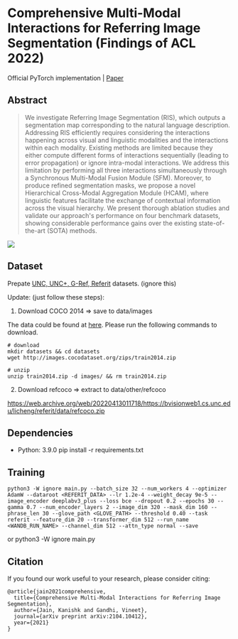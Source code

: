 # Comprehensive Multi-Modal Interactions for Referring Image Segmentation (Findings of ACL 2022)

Official PyTorch implementation | [Paper](https://openreview.net/forum?id=mZ_MHVvOwry)

## Abstract
> We investigate Referring Image Segmentation (RIS), which outputs a segmentation map corresponding to the natural language description. Addressing RIS efficiently requires considering the interactions happening across visual and linguistic modalities and the interactions within each modality. Existing methods are limited because they either compute different forms of interactions sequentially (leading to error propagation) or ignore intra-modal interactions. We address this limitation by performing all three interactions simultaneously through a Synchronous Multi-Modal Fusion Module (SFM). Moreover, to produce refined segmentation masks, we propose a novel Hierarchical Cross-Modal Aggregation Module (HCAM), where linguistic features facilitate the exchange of contextual information across the visual hierarchy. We present thorough ablation studies and validate our approach's performance on four benchmark datasets, showing considerable performance gains over the existing state-of-the-art (SOTA) methods.

![](https://user-images.githubusercontent.com/30688360/166107570-5c941733-ba6c-4864-94f5-b41b3c5b1566.jpg)


## Dataset

Prepate [UNC, UNC+, G-Ref, Referit](https://github.com/lichengunc/refer) datasets. (ignore this)

Update: (just follow these steps):
1. Download COCO 2014 => save to data/images

The data could be found at [here](https://cocodataset.org/#download). Please run the following commands to download.

```shell
# download
mkdir datasets && cd datasets
wget http://images.cocodataset.org/zips/train2014.zip

# unzip
unzip train2014.zip -d images/ && rm train2014.zip

```

2. Download refcoco => extract to data/other/refcoco

https://web.archive.org/web/20220413011718/https://bvisionweb1.cs.unc.edu/licheng/referit/data/refcoco.zip
## Dependencies

* Python: 3.9.0
pip install -r requirements.txt

## Training

    python3 -W ignore main.py --batch_size 32 --num_workers 4 --optimizer AdamW --dataroot <REFERIT_DATA> --lr 1.2e-4 --weight_decay 9e-5 --image_encoder deeplabv3_plus --loss bce --dropout 0.2 --epochs 30 --gamma 0.7 --num_encoder_layers 2 --image_dim 320 --mask_dim 160 --phrase_len 30 --glove_path <GLOVE_PATH> --threshold 0.40 --task referit --feature_dim 20 --transformer_dim 512 --run_name <WANDB_RUN_NAME> --channel_dim 512 --attn_type normal --save
 or
    python3 -W ignore main.py 

## Citation

If you found our work useful to your research, please consider citing:

    @article{jain2021comprehensive,
      title={Comprehensive Multi-Modal Interactions for Referring Image Segmentation},
      author={Jain, Kanishk and Gandhi, Vineet},
      journal={arXiv preprint arXiv:2104.10412},
      year={2021}
    }
